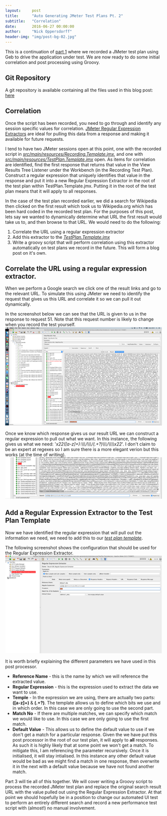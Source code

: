 ```yaml
---
layout:     post
title:      "Auto Generating JMeter Test Plans Pt. 2"
subtitle:   "Correlation"
date:       2016-06-27 00:00:00
author:     "Nick Oppersdorff"
header-img: "img/post-bg-02.jpg"
---
```


<p>This is a continuation of <a href="{% post_url 2016-06-01-dynamic-generation-of-jmeter-scripts-pt1 %}">part 1</a> where we recorded a JMeter test plan using Geb to drive the application under test.  We are now ready to do some initial correlation and post processing using Groovy.</p>

<h2>Git Repository</h2>
<p>A git repository is available containing all the files used in this blog post:  <a href="https://github.com/testworx/jmeter-test-plan-generator">here</a></p>

<h2>Correlation</h2>
<p>Once the script has been recorded, you need to go through and identify any session specific values for correlation.  <a href="http://jmeter.apache.org/usermanual/component_reference.html#Regular_Expression_Extractor">JMeter Regular Expression Extractors</a> are ideal for pulling this data from a response and making it available for future requests.</p>
<p>I tend to have two JMeter sessions open at this point, one with the recorded script in <a href="https://github.com/testworx/jmeter-test-plan-generator/blob/master/src/main/resources/Recording.Template.jmx"><i>src/main/resources/Recording.Template.jmx</i></a>, and one with <a href="https://github.com/testworx/jmeter-test-plan-generator/blob/master/src/main/resources/TestPlan.Template.jmx"><i>src/main/resources/TestPlan.Template.jmx</i></a> open.  As items for correlation are identified, find the first response that returns that value in the View Results Tree Listener under the Workbench (in the Recording Test Plan).  Construct a regular expression that uniquely identifies that value in the response and put it into a new Regular Expression Extractor in the root of the test plan within TestPlan.Template.jmx.  Putting it in the root of the test plan means that it will apply to all responses.</p>

<p>In the case of the test plan recorded earlier, we did a search for Wikipedia then clicked on the first result which took us to Wikipedia.org which has been hard coded in the recorded test plan.  For the purposes of this post, lets say we wanted to dynamically determine what URL the first result would take us to, and then browse to that URL.  We would need to do the following:

<ol>
  <li>Correlate the URL using a regular expression extractor</li>
  <li>Add this extractor to the <a href="https://github.com/testworx/jmeter-test-plan-generator/blob/master/src/main/resources/TestPlan.Template.jmx"><i>TestPlan.Template.jmx</i></a></li>
  <li>Write a groovy script that will perform correlation using this extractor automatically on test plans we record in the future.  This will form a blog post on it's own.</li>
</ol>

<h2>Correlate the URL using a regular expression extractor.</h2>
<p>When we perform a Google search we click one of the result links and go to the relevant URL.  To simulate this using JMeter we need to identify the request that gives us this URL and correlate it so we can pull it out dynamically.</p>
<p>In the screenshot below we can see that the URL is given to us in the response to request 51.  Note that this request number is likely to change when you record the test yourself.<br>
<img src="/assets/img/jmeter_test_plans/correlation_1.png" style="width:580px" /></p>
<p>Once we know which response gives us our result URL we can construct a regular expression to pull out what we want.  In this instance, the following gives us what we need: '<i>x22([a-z]+):\\\/\\\/(.+?)\\\/\\\\x22</i>'.
I don't claim to be an expert at regexes so I am sure there is a more elegant verion but this works (at the time of writing).
<img src="/assets/img/jmeter_test_plans/correlation_2.png" style="width:580px" /></p>

<h2>Add a Regular Expression Extractor to the Test Plan Template</h2>
<p>Now we have identified the regular expression that will pull out the information we need, we need to add this to our <a href="https://github.com/testworx/jmeter-test-plan-generator/blob/master/src/main/resources/TestPlan.Template.jmx"><i>test plan template</i></a>.</p>
<p>The following screenshot shows the configuration that should be used for the Regular Expression Extractor.<img src="/assets/img/jmeter_test_plans/regex_1.png" style="width:580px" /></p>
<p>It is worth briefly explaining the different parameters we have used in this post processor.
<ul>
  <li><b>Reference Name</b> - this is the name by which we will reference the extracted value.</li>
  <li><b>Regular Expression</b> - this is the expression used to extract the data we want to use.</li>
  <li><b>Temple</b> - In the expression we are using, there are actually two parts:  <b>([a-z]+)</b> & <b>(.+?)</b>.  The template allows us to define which bits we use and in which order.  In this case we are only going to use the second part.</li>
  <li><b>Match No</b> - If there are multiple matches, we can specify which match we would like to use.  In this case we are only going to use the first match.</li>
  <li><b>Default Value</b> - This allows us to define the default value to use if we don't get a match for a particular response.  Given the we have put this post processor in the root of our test plan, it will apply to <b>all</b> responses. As such it is highly likely that at some point we won't get a match.  To mitigate this, I am referencing the parameter recursively.  Once it is initialised, it will stay intialised.  In this instance any other default value would be bad as we might find a match in one response, then overwrite it in the next with a default value because we have not found another match.</li>
</ul>
</p>
<p>Part 3 will tie all of this together.  We will cover writing a Groovy script to process the recorded JMeter test plan and replace the original search result URL with the value pulled out using the Regular Expression Extractor.  At that point we should hopefully be in a position to change our automated UI test to perform an entirely different search and record  a new performance test script with (almost!) no manual involvement.</p>
